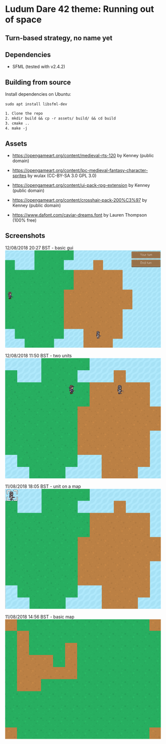 # Ludum Dare 42 theme: Running out of space
## Turn-based strategy, no name yet


## Dependencies

- SFML (tested with v2.4.2)

## Building from source

Install dependencies on Ubuntu:

`sudo apt install libsfml-dev`

```
1. Clone the repo
2. mkdir build && cp -r assets/ build/ && cd build
3. cmake ..
4. make -j
```

## Assets

- https://opengameart.org/content/medieval-rts-120 by Kenney (public domain)

- https://opengameart.org/content/lpc-medieval-fantasy-character-sprites by wulax (CC-BY-SA 3.0 GPL 3.0)

- https://opengameart.org/content/ui-pack-rpg-extension by Kenney (public domain)

- https://opengameart.org/content/crosshair-pack-200%C3%97 by Kenney (public domain)

- https://www.dafont.com/caviar-dreams.font by Lauren Thompson (100% free)

## Screenshots

12/08/2018 20:27 BST - basic gui
![](basic_gui.png "Basic GUI")

12/08/2018 11:50 BST - two units
![](two_units.png "Two units")

11/08/2018 18:05 BST - unit on a map
![](unit_on_a_map.png "Unit on a map")

11/08/2018 14:56 BST - basic map
![](basic_map.png "Basic map")



